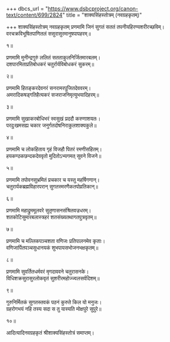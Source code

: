 +++
dbcs_url = "https://www.dsbcproject.org/canon-text/content/699/2824"
title = "शाक्यसिंहस्तोत्रम् (नवग्रहकृतम्)"

+++
शाक्यसिंहस्तोत्रम्
नवग्रहकृतम्
प्रणमामि जिनं सुगतं सततं तपनीयहिरण्यशरीरच्छविम्।  
वरचक्रविभूषितपाणितलं ससुरासुरमानुषपापहरम्॥

१॥

प्रणमामि मुनीन्द्रगुरुं ललितं सतताकुलनिर्जितमारबलम्।  
दशपारमिताप्रतिबोधकरं चतुर्रार्यविबोधकरं सुकरम्॥

२॥

प्रणमामि हितङ्करदेवनरं सनरामरपूजितदेववरम्।  
अमरादिकषड्गतिहैत्यकरं सजराजनिमृत्युभयादिहरम्॥

३॥

प्रणमामि सुखाकरबोधिभरं स्वसुखं प्रददौ करुणाशयतः।  
परदुःखमसह्य चकार जनुर्गतदोषनिराकुलशाक्यकुले॥

४॥

प्रणमामि च लोकहिताय गृहं विजहौ पितरं रमणीसहितम्।  
हयकण्ठकछन्दकदेववृतो मुदितोऽभ्यगमत् सुवने विजने॥

५॥

प्रणमामि तपोवनसुभ्रमितं प्रचकार च यस्तु महर्षिगणान्।  
चतुरार्यकब्रह्मविहारपरान् सुगतस्मरणैकतपोव्रतिकान्॥

६॥

प्रणमामि महाद्रुममूलवरे सुतृणासनसंश्रितवज्रधरम्।  
शतकोटिसुमारबलास्त्रहरं शतसंख्यतथागतपुत्रवृतम्॥

७॥

प्रणमामि च मल्लिकपञ्चशता वणिजः प्रतिपालनमेव कृताः।  
वणिजार्पितपञ्चसुधानयकं शुभपायसभोजनभक्षकृतम्॥

८॥

प्रणमामि सुवर्तितधर्मवरं मृगदाववने चतुरासनके।  
विधिशक्रसुरासुरलोकवृतं सुशरीरमहोज्ज्वलसर्वदिशम्॥

९॥

गुरुनिर्मितकं सुगतस्तवकं पठनं कुरुते किल यो मनुजः।  
ग्रहरोगभयं नहि तस्य सदा स तु यास्यति मोक्षपुरे सुपुरे॥

१०॥

आदित्यादिनवग्रहकृतं श्रीशाक्यसिंहस्तोत्रं समाप्तम्।  
